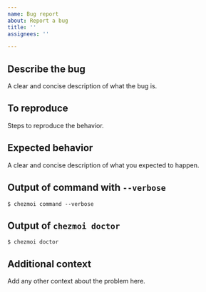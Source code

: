 ```yaml
---
name: Bug report
about: Report a bug
title: ''
assignees: ''

---
```


## Describe the bug

A clear and concise description of what the bug is.

## To reproduce

Steps to reproduce the behavior.

## Expected behavior

A clear and concise description of what you expected to happen.

## Output of command with `--verbose`

```
$ chezmoi command --verbose
```

## Output of `chezmoi doctor`

```
$ chezmoi doctor
```

## Additional context

Add any other context about the problem here.

